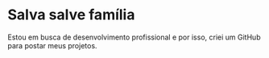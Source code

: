 # Salva salve família

Estou em busca de desenvolvimento profissional e por isso, criei um GitHub para postar meus projetos.
